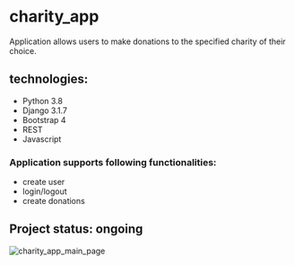 # charity_app

Application allows users to make donations to the specified charity of their choice.

## technologies:
* Python 3.8
* Django 3.1.7
* Bootstrap 4
* REST
* Javascript

### Application supports following functionalities:
* create user
* login/logout
* create donations

## Project status: ongoing
![charity_app_main_page](static/images/github_index.png)



